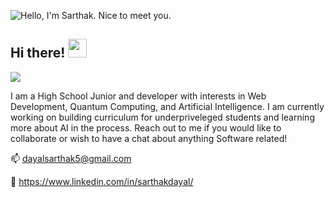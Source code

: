 ![Hello, I'm Sarthak.  Nice to meet you.](https://user-images.githubusercontent.com/63827830/230687093-e363ae43-e194-4602-a94e-f548d7b720a0.png)

## Hi there! <img src="https://raw.githubusercontent.com/MartinHeinz/MartinHeinz/master/wave.gif" width="30px">
![](https://komarev.com/ghpvc/?username=Sarthak-Dayal)

I am a High School Junior and developer with interests in Web Development, Quantum Computing, and Artificial Intelligence. I am currently working on building curriculum for underpriveleged students and learning more about AI in the process. Reach out to me if you would like to collaborate or wish to have a chat about anything Software related!



📫 dayalsarthak5@gmail.com

💼 https://www.linkedin.com/in/sarthakdayal/
<!--
**Sarthak-Dayal/Sarthak-Dayal** is a ✨ _special_ ✨ repository because its `README.md` (this file) appears on your GitHub profile.

Here are some ideas to get you started:

- 🔭 I’m currently working on ...
- 🌱 I’m currently learning ...
- 👯 I’m looking to collaborate on ...
- 🤔 I’m looking for help with ...
- 💬 Ask me about ...
- 📫 How to reach me: ...
- 😄 Pronouns: ...
- ⚡ Fun fact: ...
-->
